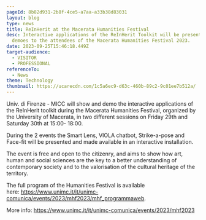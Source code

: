 ```yaml
---
pageId: 8b82d931-2b8f-4ce5-a7aa-a33b38d83031
layout: blog
type: news
title: ReInHerit at the Macerata Humanities Festival
desc: Interactive applications of the ReInHerit Toolkit will be presented and
  demoes to the attendees of the Macerata Humanities Festival 2023.
date: 2023-09-25T15:46:18.449Z
target-audience:
  - VISITOR
  - PROFESSIONAL
referenceTo:
  - News
theme: Technology
thumbnail: https://ucarecdn.com/1c5a6ec9-d63c-460b-89c2-9c01ee7b512a/
---
```

Univ. di Firenze - MICC will show and demo the interactive applications of the ReInHerit toolkit during the Macerata Humanities Festival, organized by the University of Macerata, in two different sessions on Friday 29th and Saturday 30th at 15:00- 18:00.

During the 2 events the Smart Lens, VIOLA chatbot, Strike-a-pose and Face-fit will be presented and made available in an interactive installation. 

The event is free and open to the citizenry, and aims to show how art, human and social sciences are the key to a better understanding of contemporary society and to the valorisation of the cultural heritage of the territory.

The full program of the Humanities Festival is available here: <https://www.unimc.it/it/unimc-comunica/events/2023/mhf2023/mhf_programmaweb>. 

More info: <https://www.unimc.it/it/unimc-comunica/events/2023/mhf2023>